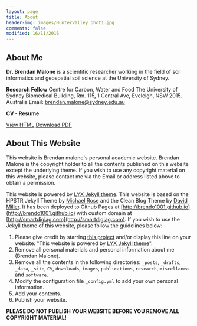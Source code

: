 ```yaml
---
layout: page
title: About
header-img: images/HunterValley_phot1.jpg
comments: false
modified: 16/11/2016
---
```


## About Me

**Dr. Brendan Malone** is a scientific researcher working in the field of soil informatics and geospatial soil science at the University of Sydney. 

**Research Fellow**
Centre for Carbon, Water and Food
The University of Sydney
Biomedical Building, Rm. 115, 1 Central Ave,
Eveleigh, NSW 2015. Australia
Email: brendan.malone@sydney.edu.au

**CV - Resume**

<div markdown="0">
    <a href="{{ site.url }}/CV/" class="btn btn-info">View HTML</a>
    <a href="{{ site.url }}/downloads/CV.pdf" class="btn btn-success">Download PDF</a>
</div>

## About This Website

This website is Brendan malone's personal academic website. Brendan Malone is the copyright holder to all the contents published on this website except the underlying theme. If you wish to use any copyright material on this website, please contact me via the Email or address listed above to obtain a permission.

This website is powered by [LYX Jekyll theme](https://github.com/liuyxpp/liuyxpp.github.io). This website is based on the HPSTR Jekyll Theme by [Michael Rose](https://github.com/mmistakes) and the Clean Blog Theme by [David Miller](https://github.com/davidtmiller/). It has been deployed to Github Pages at [http://brendo1001.github.io](http://brendo1001.github.io) with custom domain at [http://smartdigiag.com](http://smartdigiag.com). If you wish to use the Jekyll theme of this website, please follow the guidelines below:

1. Please give credit by starring [this project](https://github.com/brendo1001/brendo1001.github.io) and/or display this line on your website: "This website is powered by [LYX Jekyll theme](https://github.com/brendo1001/brendo1001.github.io)".
2. Remove all personal materials and personal information about me (Brendan Malone).
3. Remove all the contents in the following directories: `_posts`, `_drafts`, `_data`, `_site`, `CV`, `downloads`, `images`, `publications`, `research`, `miscellanea` and `software`.
4. Modify the configuration file `_config.yml` to add your own personal information.
5. Add your contents.
6. Publish your website.

**PLEASE DO NOT PUBLISH YOUR WEBSITE BEFORE YOU REMOVE ALL COPYRIGHT MATERIAL!**
